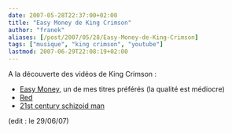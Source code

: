 ```yaml
---
date: 2007-05-28T22:37:00+02:00
title: "Easy Money de King Crimson"
author: "franek"
aliases: [/post/2007/05/28/Easy-Money-de-King-Crimson]
tags: ["musique", "king crimson", "youtube"]
lastmod: 2007-06-29T22:08:19+02:00
---
```

A la découverte des vidéos de King Crimson :

- [Easy Money](tp://www.youtube.com/watch?v=EZIPwZ6BaBg), un de mes titres préférés (la qualité est médiocre)
- [Red](http://www.youtube.com/watch?v=d0S4-VA-0zY)
- [21st century schizoid man](http://www.youtube.com/watch?v=bcdM1xEiQN0)

(edit : le 29/06/07)
